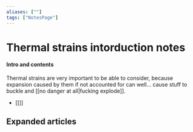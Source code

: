 ```yaml
---
aliases: [""]
tags: ["NotesPage"]
---
```


# Thermal strains intorduction notes

#### Intro and contents
Thermal strains are very important to be able to consider, because expansion caused by them if not accounted for can well... cause stuff to buckle and [[no danger at all|fucking explode]].
- [[]]


## Expanded articles

